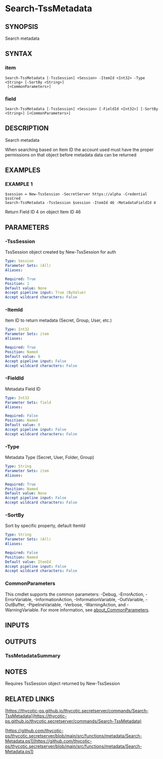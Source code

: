 # Search-TssMetadata

## SYNOPSIS
Search metadata

## SYNTAX

### item
```
Search-TssMetadata [-TssSession] <Session> -ItemId <Int32> -Type <String> [-SortBy <String>]
 [<CommonParameters>]
```

### field
```
Search-TssMetadata [-TssSession] <Session> [-FieldId <Int32>] [-SortBy <String>] [<CommonParameters>]
```

## DESCRIPTION
Search metadata

When searching based on Item ID the account used must have the proper permissions on that object before metadata data can be returned

## EXAMPLES

### EXAMPLE 1
```
$session = New-TssSession -SecretServer https://alpha -Credential $ssCred
Search-TssMetadata -TssSession $session -ItemId 46 -MetadataFieldId 4
```

Return Field ID 4 on object Item ID 46

## PARAMETERS

### -TssSession
TssSession object created by New-TssSession for auth

```yaml
Type: Session
Parameter Sets: (All)
Aliases:

Required: True
Position: 1
Default value: None
Accept pipeline input: True (ByValue)
Accept wildcard characters: False
```

### -ItemId
Item ID to return metadata (Secret, Group, User, etc.)

```yaml
Type: Int32
Parameter Sets: item
Aliases:

Required: True
Position: Named
Default value: 0
Accept pipeline input: False
Accept wildcard characters: False
```

### -FieldId
Metadata Field ID

```yaml
Type: Int32
Parameter Sets: field
Aliases:

Required: False
Position: Named
Default value: 0
Accept pipeline input: False
Accept wildcard characters: False
```

### -Type
Metadata Type (Secret, User, Folder, Group)

```yaml
Type: String
Parameter Sets: item
Aliases:

Required: True
Position: Named
Default value: None
Accept pipeline input: False
Accept wildcard characters: False
```

### -SortBy
Sort by specific property, default ItemId

```yaml
Type: String
Parameter Sets: (All)
Aliases:

Required: False
Position: Named
Default value: ItemId
Accept pipeline input: False
Accept wildcard characters: False
```

### CommonParameters
This cmdlet supports the common parameters: -Debug, -ErrorAction, -ErrorVariable, -InformationAction, -InformationVariable, -OutVariable, -OutBuffer, -PipelineVariable, -Verbose, -WarningAction, and -WarningVariable. For more information, see [about_CommonParameters](http://go.microsoft.com/fwlink/?LinkID=113216).

## INPUTS

## OUTPUTS

### TssMetadataSummary
## NOTES
Requires TssSession object returned by New-TssSession

## RELATED LINKS

[https://thycotic-ps.github.io/thycotic.secretserver/commands/Search-TssMetadata](https://thycotic-ps.github.io/thycotic.secretserver/commands/Search-TssMetadata)

[https://github.com/thycotic-ps/thycotic.secretserver/blob/main/src/functions/metadata/Search-Metadata.ps1](https://github.com/thycotic-ps/thycotic.secretserver/blob/main/src/functions/metadata/Search-Metadata.ps1)

